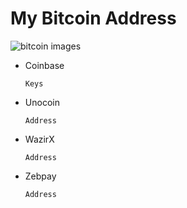 # My Bitcoin Address
![bitcoin images](https://i.pinimg.com/474x/8d/fe/cc/8dfecc26d3200587c61067f84d797f19.jpg) <br/>
* Coinbase

      Keys
* Unocoin
     
      Address   
* WazirX
 
      Address
* Zebpay
  
      Address
     
          
